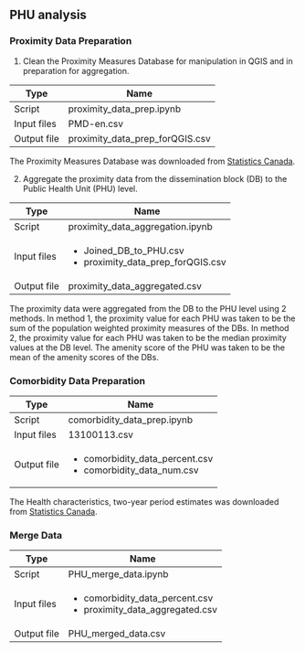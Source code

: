 ## PHU analysis

### Proximity Data Preparation

1. Clean the Proximity Measures Database for manipulation in QGIS and in preparation for aggregation.

Type | Name
--|--
Script | proximity_data_prep.ipynb
Input files | PMD-en.csv
Output file | proximity_data_prep_forQGIS.csv

The Proximity Measures Database was downloaded from [Statistics Canada](https://www150.statcan.gc.ca/n1/pub/17-26-0002/2020001/csv/pmd-eng.zip).

2. Aggregate the proximity data from the dissemination block (DB) to the Public Health Unit (PHU) level.

Type | Name
--|--
Script | proximity_data_aggregation.ipynb
Input files | <ul><li>Joined_DB_to_PHU.csv</li><li>proximity_data_prep_forQGIS.csv</li></ul>
Output file | proximity_data_aggregated.csv

The proximity data were aggregated from the DB to the PHU level using 2 methods. In method 1, the proximity value for each PHU was taken to be the sum of the population weighted proximity measures of the DBs. In method 2, the proximity value for each PHU was taken to be the median proximity values at the DB level. The amenity score of the PHU was taken to be the mean of the amenity scores of the DBs.


### Comorbidity Data Preparation

Type | Name
--|--
Script | comorbidity_data_prep.ipynb
Input files | 13100113.csv
Output file | <ul><li>comorbidity_data_percent.csv</li><li>comorbidity_data_num.csv</li></ul>

The Health characteristics, two-year period estimates was downloaded from [Statistics Canada](https://www150.statcan.gc.ca/t1/tbl1/en/tv.action?pid=1310011301).

### Merge Data

Type | Name
--|--
Script | PHU_merge_data.ipynb
Input files | <ul><li>comorbidity_data_percent.csv</li><li>proximity_data_aggregated.csv</li></ul>
Output file | PHU_merged_data.csv

